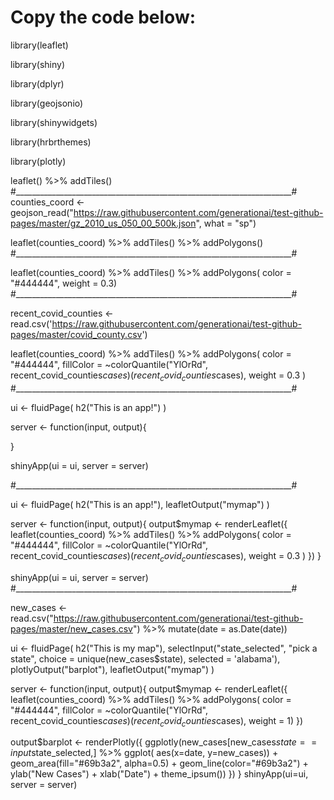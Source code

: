 # Copy the code below:


library(leaflet)

library(shiny)

library(dplyr)

library(geojsonio)

library(shinywidgets)

library(hrbrthemes)

library(plotly)

leaflet() %>%
  addTiles()
#_____________________________________________________________________#
counties_coord <- geojson_read("https://raw.githubusercontent.com/generationai/test-github-pages/master/gz_2010_us_050_00_500k.json", what = "sp")

leaflet(counties_coord) %>%
  addTiles() %>%
  addPolygons()
#_____________________________________________________________________#

leaflet(counties_coord) %>%
  addTiles() %>%
  addPolygons(
    color = "#444444",
    weight = 0.3)
#_____________________________________________________________________#

recent_covid_counties <- read.csv('https://raw.githubusercontent.com/generationai/test-github-pages/master/covid_county.csv')

leaflet(counties_coord) %>% 
  addTiles() %>%
  addPolygons(
    color = "#444444",
    fillColor = ~colorQuantile("YlOrRd", recent_covid_counties$cases)(recent_covid_counties$cases), 
    weight = 0.3
  )
#_____________________________________________________________________#

ui <- fluidPage(
  h2("This is an app!")
)

server <- function(input, output){
  
}

shinyApp(ui = ui, server = server)

#_____________________________________________________________________#

ui <- fluidPage(
  h2("This is an app!"),
  leafletOutput("mymap")
)

server <- function(input, output){
  output$mymap <- renderLeaflet({
    leaflet(counties_coord) %>% 
      addTiles() %>%
      addPolygons(
        color = "#444444",
        fillColor = ~colorQuantile("YlOrRd", recent_covid_counties$cases)(recent_covid_counties$cases), 
        weight = 0.3
      )
  })
}

shinyApp(ui = ui, server = server)
#_____________________________________________________________________#

new_cases <- read.csv("https://raw.githubusercontent.com/generationai/test-github-pages/master/new_cases.csv") %>%
  mutate(date = as.Date(date))

ui <- fluidPage(
  h2("This is my map"),
  selectInput("state_selected", 
              "pick a state",
              choice = unique(new_cases$state),
              selected = 'alabama'),
  plotlyOutput("barplot"),
  leafletOutput("mymap")
)

server <- function(input, output){
  output$mymap <- renderLeaflet({
    leaflet(counties_coord) %>%
      addTiles() %>%
      addPolygons(
        color = "#444444",
        fillColor = ~colorQuantile("YlOrRd", recent_covid_counties$cases)(recent_covid_counties$cases),
        weight = 1)
  })
  
  output$barplot <- renderPlotly({
    ggplotly(new_cases[new_cases$state==input$state_selected,] %>% 
               ggplot( aes(x=date, y=new_cases)) +
               geom_area(fill="#69b3a2", alpha=0.5) +
               geom_line(color="#69b3a2") +
               ylab("New Cases") +
               xlab("Date") +
               theme_ipsum())
  })
}
shinyApp(ui=ui, server = server)

